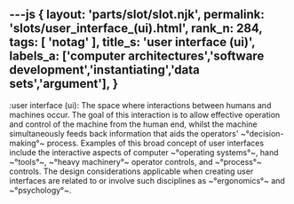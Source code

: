 ---js
{
  layout: 'parts/slot/slot.njk',
  permalink: 'slots/user_interface_(ui).html',
  rank_n: 284,
  tags: [ 'notag' ],
  title_s: 'user interface (ui)',
  labels_a: ['computer architectures','software development','instantiating','data sets','argument'],
}
---
:user interface (ui):
The space where interactions between humans and machines occur. The goal of this interaction is to allow effective operation and control of the machine from the human end, whilst the machine simultaneously feeds back information that aids the operators' ~°decision-making°~ process. Examples of this broad concept of user interfaces include the interactive aspects of computer ~°operating systems°~, hand ~°tools°~, ~°heavy machinery°~ operator controls, and ~°process°~ controls. The design considerations applicable when creating user interfaces are related to or involve such disciplines as ~°ergonomics°~ and ~°psychology°~.
